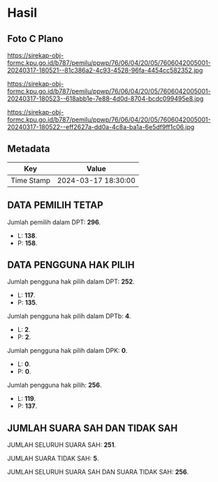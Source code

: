 # Hasil

## Foto C Plano

https://sirekap-obj-formc.kpu.go.id/b787/pemilu/ppwp/76/06/04/20/05/7606042005001-20240317-180521--81c386a2-4c93-4528-96fa-4454cc582352.jpg

https://sirekap-obj-formc.kpu.go.id/b787/pemilu/ppwp/76/06/04/20/05/7606042005001-20240317-180523--618abb1e-7e88-4d0d-8704-bcdc099495e8.jpg

https://sirekap-obj-formc.kpu.go.id/b787/pemilu/ppwp/76/06/04/20/05/7606042005001-20240317-180522--eff2627a-dd0a-4c8a-ba1a-6e5df9ff1c06.jpg


## Metadata

| Key        | Value               |
| ---------- | ------------------- |
| Time Stamp | 2024-03-17 18:30:00 |


## DATA PEMILIH TETAP

Jumlah pemilih dalam DPT: **296**.
 * L: **138**.
 * P: **158**.

## DATA PENGGUNA HAK PILIH

Jumlah pengguna hak pilih dalam DPT: **252**.
 * L: **117**.
 * P: **135**.

Jumlah pengguna hak pilih dalam DPTb: **4**.
 * L: **2**.
 * P: **2**.

Jumlah pengguna hak pilih dalam DPK: **0**.
 * L: **0**.
 * P: **0**.

Jumlah pengguna hak pilih: **256**.
 * L: **119**.
 * P: **137**.

## JUMLAH SUARA SAH DAN TIDAK SAH

JUMLAH SELURUH SUARA SAH: **251**.

JUMLAH SUARA TIDAK SAH: **5**.

JUMLAH SELURUH SUARA SAH DAN SUARA TIDAK SAH: **256**.


